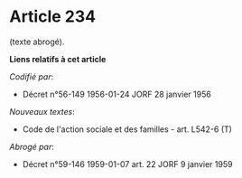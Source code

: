 # Article 234

(texte abrogé).

**Liens relatifs à cet article**

_Codifié par_:

  - Décret n°56-149 1956-01-24 JORF 28 janvier 1956

_Nouveaux textes_:

  - Code de l'action sociale et des familles - art. L542-6 (T)

_Abrogé par_:

  - Décret n°59-146 1959-01-07 art. 22 JORF 9 janvier 1959
